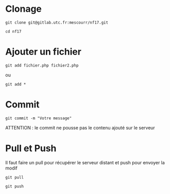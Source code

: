 # Clonage
```git clone git@gitlab.utc.fr:mescourr/nf17.git```

```cd nf17```

# Ajouter un fichier
```git add fichier.php fichier2.php```

ou

```git add *```

# Commit
```git commit -m "Votre message"```

ATTENTION : le commit ne pousse pas le contenu ajouté sur le serveur

# Pull et Push
Il faut faire un pull pour récupérer le serveur distant et push pour envoyer la modif

```git pull```

```git push```